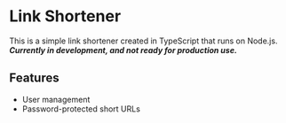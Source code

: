 # Link Shortener

This is a simple link shortener created in TypeScript that runs on Node.js.
***Currently in development, and not ready for production use.***

## Features

* User management
* Password-protected short URLs
